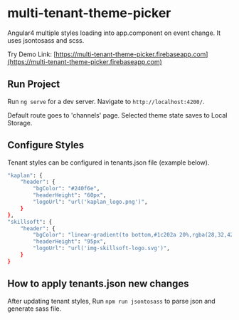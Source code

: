 # multi-tenant-theme-picker
Angular4 multiple styles loading into app.component on event change. It uses jsontosass and scss.

Try Demo Link: [https://multi-tenant-theme-picker.firebaseapp.com](https://multi-tenant-theme-picker.firebaseapp.com)

## Run Project

Run `ng serve` for a dev server. Navigate to `http://localhost:4200/`.

Default route goes to 'channels' page. Selected theme state saves to Local Storage.

## Configure Styles

Tenant styles can be configured in tenants.json file (example below).
```sh
"kaplan": {
    "header": {
        "bgColor": "#240f6e",
        "headerHeight": "60px",
        "logoUrl": "url('kaplan_logo.png')",
    }
},
"skillsoft": {
    "header": {
        "bgColor": "linear-gradient(to bottom,#1c202a 20%,rgba(28,32,42,0) 100%)",
        "headerHeight": "95px",
        "logoUrl": "url('img-skillsoft-logo.svg')",
    }
}
```
## How to apply tenants.json new changes

After updating tenant styles,
Run `npm run jsontosass` to parse json and generate sass file.


